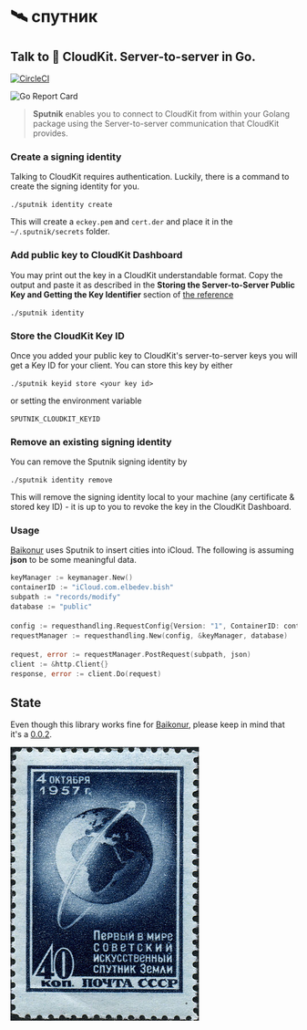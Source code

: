 # 🛰 спутник

## Talk to  CloudKit. Server-to-server in Go.

[![CircleCI](https://circleci.com/bb/q231950/sputnik/tree/master.svg?style=svg)](https://circleci.com/bb/q231950/sputnik/tree/master)

![Go Report Card](https://goreportcard.com/badge/github.com/q231950/sputnik)

> **Sputnik** enables you to connect to CloudKit from within your Golang package using the Server-to-server communication that CloudKit provides.

### Create a signing identity

Talking to CloudKit requires authentication. Luckily, there is a command to create the signing identity for you.

`./sputnik identity create`

This will create a `eckey.pem` and `cert.der` and place it in the `~/.sputnik/secrets` folder.

### Add public key to CloudKit Dashboard

You may print out the key in a CloudKit understandable format. Copy the output and paste it as described in the **Storing the Server-to-Server Public Key and Getting the Key Identifier** section of [the reference](https://developer.apple.com/library/content/documentation/DataManagement/Conceptual/CloudKitWebServicesReference/SettingUpWebServices.html#//apple_ref/doc/uid/TP40015240-CH24-SW6)

`./sputnik identity`

### Store the CloudKit Key ID

Once you added your public key to CloudKit's server-to-server keys you will get a Key ID for your client. You can store this key by either

`./sputnik keyid store <your key id>`

or setting the environment variable

`SPUTNIK_CLOUDKIT_KEYID`

### Remove an existing signing identity

You can remove the Sputnik signing identity by

`./sputnik identity remove`

This will remove the signing identity local to your machine (any certificate & stored key ID) - it is up to you to revoke the key in the CloudKit Dashboard.

### Usage

[Baikonur](https://github.com/q231950/baikonur) uses Sputnik to insert cities into iCloud. The following is assuming **json** to be some meaningful data.

```go
keyManager := keymanager.New()
containerID := "iCloud.com.elbedev.bish"
subpath := "records/modify"
database := "public"

config := requesthandling.RequestConfig{Version: "1", ContainerID: containerID}
requestManager := requesthandling.New(config, &keyManager, database)

request, error := requestManager.PostRequest(subpath, json)
client := &http.Client{}
response, error := client.Do(request)
```

## State

Even though this library works fine for [Baikonur](https://github.com/q231950/baikonur), please keep in mind that it's a [0.0.2](https://github.com/q231950/sputnik/releases).


![Gemeinfrei, <a href="https://commons.wikimedia.org/w/index.php?curid=229349">Link</a>](resources/331px-Sputnik-stamp-ussr.jpg)
